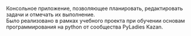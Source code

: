 Консольное приложение, позволяющее планировать, редактировать задачи и отмечать их выполнение.  
Было реализовано в рамках учебного проекта при обучении основам программирования на python от сообщества PyLadies Kazan.
